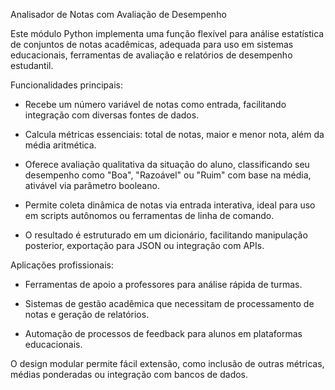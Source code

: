 Analisador de Notas com Avaliação de Desempenho

Este módulo Python implementa uma função flexível para análise estatística
de conjuntos de notas acadêmicas, adequada para uso em sistemas educacionais,
ferramentas de avaliação e relatórios de desempenho estudantil.

Funcionalidades principais:

- Recebe um número variável de notas como entrada, facilitando integração
  com diversas fontes de dados.

- Calcula métricas essenciais: total de notas, maior e menor nota,
  além da média aritmética.

- Oferece avaliação qualitativa da situação do aluno, classificando seu
  desempenho como "Boa", "Razoável" ou "Ruim" com base na média,
  ativável via parâmetro booleano.

- Permite coleta dinâmica de notas via entrada interativa, ideal para
  uso em scripts autônomos ou ferramentas de linha de comando.

- O resultado é estruturado em um dicionário, facilitando manipulação posterior,
  exportação para JSON ou integração com APIs.

Aplicações profissionais:

- Ferramentas de apoio a professores para análise rápida de turmas.

- Sistemas de gestão acadêmica que necessitam de processamento de notas
  e geração de relatórios.

- Automação de processos de feedback para alunos em plataformas educacionais.

O design modular permite fácil extensão, como inclusão de outras métricas,
médias ponderadas ou integração com bancos de dados.
